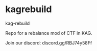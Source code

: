 # kagrebuild
kag-rebuild

Repo for a rebalance mod of CTF in KAG.

Join our discord: discord.gg/RBJ74y58Ff
